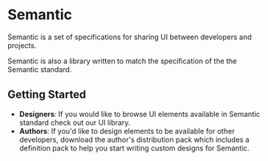 Semantic
=======

Semantic is a set of specifications for sharing UI between developers and projects. 

Semantic is also a library written to match the specification of the the Semantic standard.

Getting Started
--------------

* **Designers**: If you would like to browse UI elements available in Semantic standard check out our UI library. 
* **Authors**: If you'd like to design elements to be available for other developers, download the author's distribution pack which includes a definition pack to help you start writing custom designs for Semantic.
